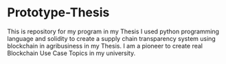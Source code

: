 # Prototype-Thesis
This is repository for my program in my Thesis
I used python programming language and solidity to create a supply chain transparency system using blockchain in agribusiness in my Thesis. I am a pioneer to create real Blockchain Use Case Topics in my university.
